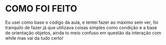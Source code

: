 # COMO FOI FEITO

Eu usei como base o código da aula, e tentei fazer ao máximo sem ver, foi tranquilo de fazer já que utilizava coisas simples como condição e a base de orientação objetos, ainda to meio confuso em questão da interação com while mas vai da tudo certo!
